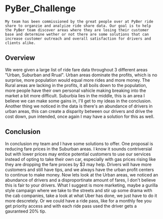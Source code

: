 # PyBer_Challenge
    
    My team has been commissioned by the great people over at PyBer ride share to organzie and analyize ride share data. Our goal is to help the PyBer team discover areas where they are losing their customer base and determine wether or not there are some solutions that can increase customer outreach and overall satisfaction for drivers and clients alike.

## Overview ##
  
  We were given a large list of ride fare data throughout 3 different areas "Urban, Suburban and Rrual". Urban areas dominate the profits, which is no surprise, more population would equal more rides and more money. The Rural areas are lacking in the profits, it all boils down to the population, more people have their own personal vahicle making breaking into the market a bit more difficult. Suburbia lies in the middle, this is an area I believe we can make some gains in, I'll get to my ideas in the conclusion. Another thing we noticed in the data is there's an abundance of drivers in urban areas, this can create a disparity between our drivers and drive the cost down, pun intended, once again I may have a solution for this as well.
    
    
## Conclusion ##
   
   In conclusion my team and I have some solutions to offer. One proposal is reducing fare prices in the Suburban areas. I know it sounds contriversial but with lower prices may entice potential customers to use our services instead of opting to take their own car, especially with gas prices rising like they are dropping the fare proces by $3 may help. Drivers will have more customers and still have tips, and we always have the urban profit centers to continue to make money. Now lets look at the Urban areas, we noticed an abundance of drivers and a disproportinate amount of fares, I don't believe this is fair to your drivers. What I suggest is more marketing, maybe a gurilla style campaign where we take to the streets and stir up some drama with the cab companies, take a look at what Uber has done, we just have to do it more descretely. Or we could have a ride pass, like for a monthly fee you get priority access and with each ride pass used the driver gets a gauranteed 20% tip.   
